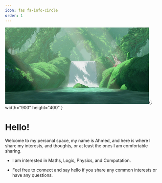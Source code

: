 ```yaml
--- 
icon: fas fa-info-circle
order: 1
---
```



![Desktop View](assets\gif\196830.gif){: width="900" height="400" }

# Hello!
Welcome to my personal space, my name is Ahmed, and here is where I share my interests, and thoughts, or at least the ones I am comfortable sharing.

- I am interested in Maths, Logic, Physics, and Computation.

- Feel free to connect and say hello if you share any common interests or have any questions.

